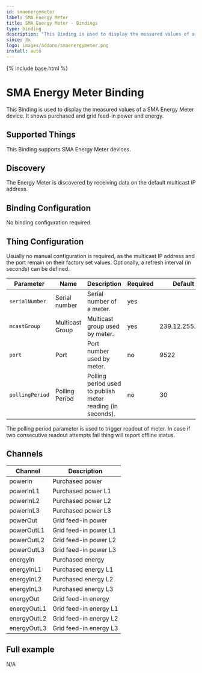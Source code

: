 ```yaml
---
id: smaenergymeter
label: SMA Energy Meter
title: SMA Energy Meter - Bindings
type: binding
description: "This Binding is used to display the measured values of a SMA Energy Meter device."
since: 3x
logo: images/addons/smaenergymeter.png
install: auto
---
```


<!-- Attention authors: Do not edit directly. Please add your changes to the appropriate source repository -->

{% include base.html %}

# SMA Energy Meter Binding

<AddonLogo />

This Binding is used to display the measured values of a SMA Energy Meter device.
It shows purchased and grid feed-in power and energy.

## Supported Things

This Binding supports SMA Energy Meter devices.

## Discovery

The Energy Meter is discovered by receiving data on the default multicast IP address.

## Binding Configuration

No binding configuration required.

## Thing Configuration

Usually no manual configuration is required, as the multicast IP address and the port remain on their factory set values.
Optionally, a refresh interval (in seconds) can be defined.

| Parameter        | Name            | Description                                                | Required | Default         |
|------------------|-----------------|------------------------------------------------------------|----------|-----------------|
| `serialNumber`   | Serial number   | Serial number of a meter.                                  | yes      |                 |
| `mcastGroup`     | Multicast Group | Multicast group used by meter.                             | yes      | 239.12.255.254  |
| `port`           | Port            | Port number used by meter.                                 | no       | 9522            |
| `pollingPeriod`  | Polling Period  | Polling period used to publish meter reading (in seconds). | no       | 30              |

The polling period parameter is used to trigger readout of meter. In case if two consecutive readout attempts fail thing will report offline status.

## Channels

| Channel     | Description            |
|-------------|------------------------|
| powerIn     | Purchased power        |
| powerInL1   | Purchased power L1     |
| powerInL2   | Purchased power L2     |
| powerInL3   | Purchased power L3     |
| powerOut    | Grid feed-in power     |
| powerOutL1  | Grid feed-in power L1  |
| powerOutL2  | Grid feed-in power L2  |
| powerOutL3  | Grid feed-in power L3  |
| energyIn    | Purchased energy       |
| energyInL1  | Purchased energy L1    |
| energyInL2  | Purchased energy L2    |
| energyInL3  | Purchased energy L3    |
| energyOut   | Grid feed-in energy    |
| energyOutL1 | Grid feed-in energy L1 |
| energyOutL2 | Grid feed-in energy L2 |
| energyOutL3 | Grid feed-in energy L3 |

## Full example

N/A
